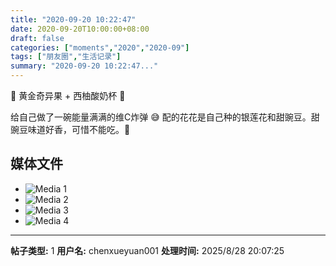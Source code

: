 ```yaml
---
title: "2020-09-20 10:22:47"
date: 2020-09-20T10:00:00+08:00
draft: false
categories: ["moments","2020","2020-09"]
tags: ["朋友圈","生活记录"]
summary: "2020-09-20 10:22:47..."
---
```


🌸 黄金奇异果 + 西柚酸奶杯 🌸

给自己做了一碗能量满满的维C炸弹 😅
配的花花是自己种的银莲花和甜豌豆。甜豌豆味道好香，可惜不能吃。🥲

## 媒体文件

- ![Media 1](/Moments/photos/2020-09-20/202009201022470.jpg)
- ![Media 2](/Moments/photos/2020-09-20/202009201022471.jpg)
- ![Media 3](/Moments/photos/2020-09-20/202009201022472.jpg)
- ![Media 4](/Moments/photos/2020-09-20/202009201022473.jpg)

---

**帖子类型:** 1
**用户名:** chenxueyuan001
**处理时间:** 2025/8/28 20:07:25